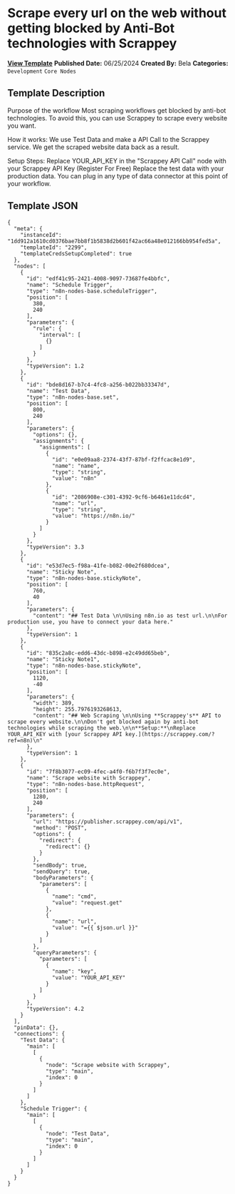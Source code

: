 # Scrape every url on the web without getting blocked by Anti-Bot technologies with Scrappey

**[View Template](https://n8n.io/workflows/2299-/)**  **Published Date:** 06/25/2024  **Created By:** Bela  **Categories:** `Development` `Core Nodes`  

## Template Description

Purpose of the workflow
Most scraping workflows get blocked by anti-bot technologies. To avoid this, you can use Scrappey to scrape every website you want.

How it works:
We use Test Data and make a API Call to the Scrappey service. 
We get the scraped website data back as a result.

Setup Steps:
Replace YOUR_API_KEY in the "Scrappey API Call" node with your Scrappey API Key (Register For Free)
Replace the test data with your production data. You can plug in any type of data connector at this point of your workflow.


## Template JSON

```
{
  "meta": {
    "instanceId": "1dd912a1610cd0376bae7bb8f1b5838d2b601f42ac66a48e012166bb954fed5a",
    "templateId": "2299",
    "templateCredsSetupCompleted": true
  },
  "nodes": [
    {
      "id": "edf41c95-2421-4008-9097-73687fe4bbfc",
      "name": "Schedule Trigger",
      "type": "n8n-nodes-base.scheduleTrigger",
      "position": [
        380,
        240
      ],
      "parameters": {
        "rule": {
          "interval": [
            {}
          ]
        }
      },
      "typeVersion": 1.2
    },
    {
      "id": "bde8d167-b7c4-4fc8-a256-b022bb33347d",
      "name": "Test Data",
      "type": "n8n-nodes-base.set",
      "position": [
        800,
        240
      ],
      "parameters": {
        "options": {},
        "assignments": {
          "assignments": [
            {
              "id": "e0e09aa8-2374-43f7-87bf-f2ffcac8e1d9",
              "name": "name",
              "type": "string",
              "value": "n8n"
            },
            {
              "id": "2086908e-c301-4392-9cf6-b6461e11dcd4",
              "name": "url",
              "type": "string",
              "value": "https://n8n.io/"
            }
          ]
        }
      },
      "typeVersion": 3.3
    },
    {
      "id": "e53d7ec5-f98a-41fe-b082-00e2f680dcea",
      "name": "Sticky Note",
      "type": "n8n-nodes-base.stickyNote",
      "position": [
        760,
        40
      ],
      "parameters": {
        "content": "## Test Data \n\nUsing n8n.io as test url.\n\nFor production use, you have to connect your data here."
      },
      "typeVersion": 1
    },
    {
      "id": "835c2a8c-edd6-43dc-b898-e2c49dd65beb",
      "name": "Sticky Note1",
      "type": "n8n-nodes-base.stickyNote",
      "position": [
        1120,
        -40
      ],
      "parameters": {
        "width": 389,
        "height": 255.7976193268613,
        "content": "## Web Scraping \n\nUsing **Scrappey's** API to scrape every website.\n\nDon't get blocked again by anti-bot technologies while scraping the web.\n\n**Setup:**\nReplace YOUR_API_KEY with [your Scrappey API key.](https://scrappey.com/?ref=n8n)\n"
      },
      "typeVersion": 1
    },
    {
      "id": "7f8b3077-ec09-4fec-a4f0-f6b7f3f7ec0e",
      "name": "Scrape website with Scrappey",
      "type": "n8n-nodes-base.httpRequest",
      "position": [
        1280,
        240
      ],
      "parameters": {
        "url": "https://publisher.scrappey.com/api/v1",
        "method": "POST",
        "options": {
          "redirect": {
            "redirect": {}
          }
        },
        "sendBody": true,
        "sendQuery": true,
        "bodyParameters": {
          "parameters": [
            {
              "name": "cmd",
              "value": "request.get"
            },
            {
              "name": "url",
              "value": "={{ $json.url }}"
            }
          ]
        },
        "queryParameters": {
          "parameters": [
            {
              "name": "key",
              "value": "YOUR_API_KEY"
            }
          ]
        }
      },
      "typeVersion": 4.2
    }
  ],
  "pinData": {},
  "connections": {
    "Test Data": {
      "main": [
        [
          {
            "node": "Scrape website with Scrappey",
            "type": "main",
            "index": 0
          }
        ]
      ]
    },
    "Schedule Trigger": {
      "main": [
        [
          {
            "node": "Test Data",
            "type": "main",
            "index": 0
          }
        ]
      ]
    }
  }
}
```
